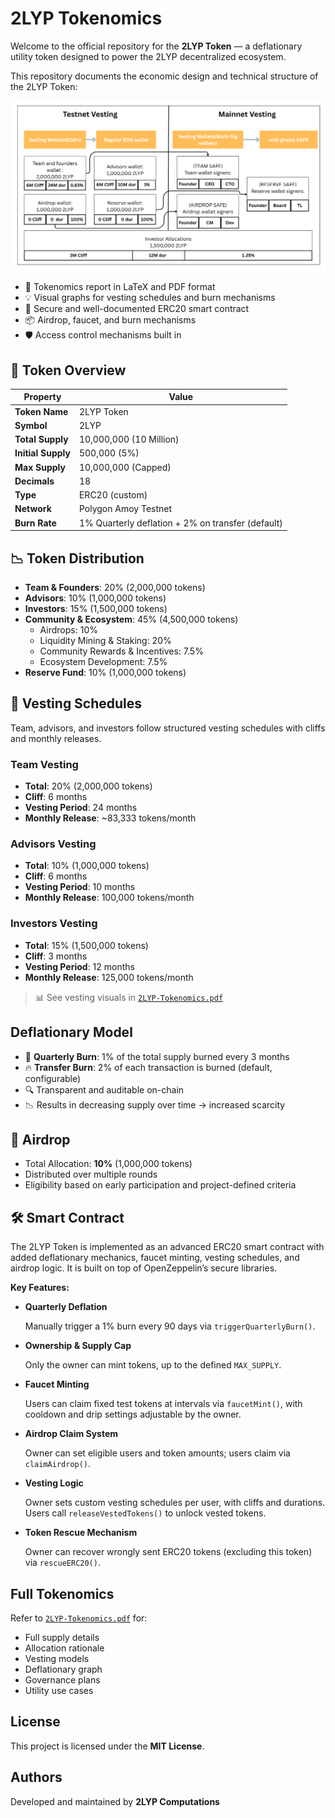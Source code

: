 # 2LYP Tokenomics

Welcome to the official repository for the **2LYP Token** — a deflationary utility token designed to power the 2LYP decentralized ecosystem.

This repository documents the economic design and technical structure of the 2LYP Token:

![vesting-architecture](./vesting-architecture.png)


- 📄 Tokenomics report in LaTeX and PDF format  
- 💡 Visual graphs for vesting schedules and burn mechanisms  
- 🔐 Secure and well-documented ERC20 smart contract  
- 📦 Airdrop, faucet, and burn mechanisms  
- 🛡️ Access control mechanisms built in



## 🧾 Token Overview

| Property           | Value                                             |
|--------------------|---------------------------------------------------|
| **Token Name**     | 2LYP Token                                        |
| **Symbol**         | 2LYP                                              |
| **Total Supply**   | 10,000,000 (10 Million)                           |
| **Initial Supply** | 500,000 (5%)                                      |
| **Max Supply**     | 10,000,000 (Capped)                               |
| **Decimals**       | 18                                                |
| **Type**           | ERC20 (custom)                                    |
| **Network**        | Polygon Amoy Testnet                              |
| **Burn Rate**      | 1% Quarterly deflation + 2% on transfer (default) |


## 📉 Token Distribution

- **Team & Founders**: 20% (2,000,000 tokens)
- **Advisors**: 10% (1,000,000 tokens)
- **Investors**: 15% (1,500,000 tokens)
- **Community & Ecosystem**: 45% (4,500,000 tokens)
  - Airdrops: 10%
  - Liquidity Mining & Staking: 20%
  - Community Rewards & Incentives: 7.5%
  - Ecosystem Development: 7.5%
- **Reserve Fund**: 10% (1,000,000 tokens)



## 📆 Vesting Schedules

Team, advisors, and investors follow structured vesting schedules with cliffs and monthly releases.

### Team Vesting
- **Total**: 20% (2,000,000 tokens)
- **Cliff**: 6 months
- **Vesting Period**: 24 months  
- **Monthly Release**: ~83,333 tokens/month

### Advisors Vesting
- **Total**: 10% (1,000,000 tokens)
- **Cliff**: 6 months  
- **Vesting Period**: 10 months  
- **Monthly Release**: 100,000 tokens/month

### Investors Vesting
- **Total**: 15% (1,500,000 tokens)
- **Cliff**: 3 months  
- **Vesting Period**: 12 months  
- **Monthly Release**: 125,000 tokens/month

> 📊 See vesting visuals in [`2LYP-Tokenomics.pdf`](./2LYP-Tokenomics.pdf)



## Deflationary Model

- 🔁 **Quarterly Burn**: 1% of the total supply burned every 3 months
- 🔥 **Transfer Burn**: 2% of each transaction is burned (default, configurable)
- 🔍 Transparent and auditable on-chain
- 📉 Results in decreasing supply over time → increased scarcity



## 🎁 Airdrop

- Total Allocation: **10%** (1,000,000 tokens)
- Distributed over multiple rounds
- Eligibility based on early participation and project-defined criteria


## 🛠 Smart Contract
The 2LYP Token is implemented as an advanced ERC20 smart contract with added deflationary mechanics, faucet minting, vesting schedules, and airdrop logic. It is built on top of OpenZeppelin’s secure libraries.

**Key Features:**

- **Quarterly Deflation**

    Manually trigger a 1% burn every 90 days via `triggerQuarterlyBurn()`.

- **Ownership & Supply Cap**

    Only the owner can mint tokens, up to the defined `MAX_SUPPLY`.

- **Faucet Minting**

    Users can claim fixed test tokens at intervals via `faucetMint()`, with cooldown and drip settings adjustable by the owner.

- **Airdrop Claim System**

    Owner can set eligible users and token amounts; users claim via `claimAirdrop()`.

- **Vesting Logic**

    Owner sets custom vesting schedules per user, with cliffs and durations. Users call `releaseVestedTokens()` to unlock vested tokens.

- **Token Rescue Mechanism**

    Owner can recover wrongly sent ERC20 tokens (excluding this token) via `rescueERC20()`.


## Full Tokenomics

Refer to [`2LYP-Tokenomics.pdf`](./2LYP-Tokenomics.pdf) for:

- Full supply details  
- Allocation rationale  
- Vesting models  
- Deflationary graph  
- Governance plans  
- Utility use cases



## License

This project is licensed under the **MIT License**.



##  Authors

Developed and maintained by **2LYP Computations**
